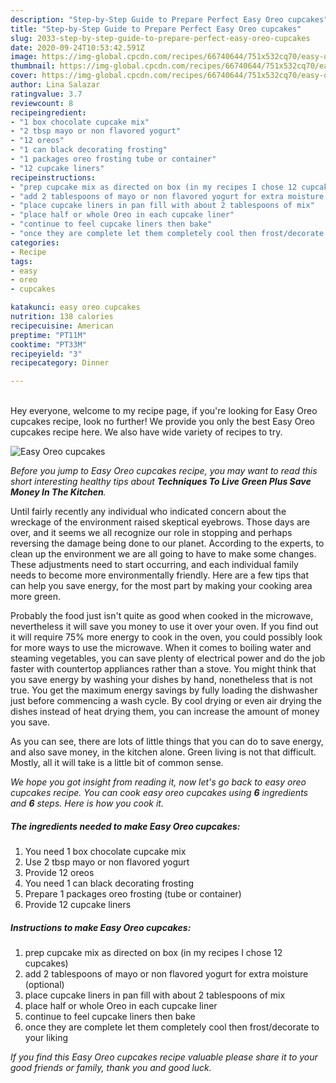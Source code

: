 ```yaml
---
description: "Step-by-Step Guide to Prepare Perfect Easy Oreo cupcakes"
title: "Step-by-Step Guide to Prepare Perfect Easy Oreo cupcakes"
slug: 2033-step-by-step-guide-to-prepare-perfect-easy-oreo-cupcakes
date: 2020-09-24T10:53:42.591Z
image: https://img-global.cpcdn.com/recipes/66740644/751x532cq70/easy-oreo-cupcakes-recipe-main-photo.jpg
thumbnail: https://img-global.cpcdn.com/recipes/66740644/751x532cq70/easy-oreo-cupcakes-recipe-main-photo.jpg
cover: https://img-global.cpcdn.com/recipes/66740644/751x532cq70/easy-oreo-cupcakes-recipe-main-photo.jpg
author: Lina Salazar
ratingvalue: 3.7
reviewcount: 8
recipeingredient:
- "1 box chocolate cupcake mix"
- "2 tbsp mayo or non flavored yogurt"
- "12 oreos"
- "1 can black decorating frosting"
- "1 packages oreo frosting tube or container"
- "12 cupcake liners"
recipeinstructions:
- "prep cupcake mix as directed on box (in my recipes I chose 12 cupcakes)"
- "add 2 tablespoons of mayo or non flavored yogurt for extra moisture (optional)"
- "place cupcake liners in pan fill with about 2 tablespoons of mix"
- "place half or whole Oreo in each cupcake liner"
- "continue to feel cupcake liners then bake"
- "once they are complete let them completely cool then frost/decorate to your liking"
categories:
- Recipe
tags:
- easy
- oreo
- cupcakes

katakunci: easy oreo cupcakes 
nutrition: 138 calories
recipecuisine: American
preptime: "PT11M"
cooktime: "PT33M"
recipeyield: "3"
recipecategory: Dinner

---
```

<br>
Hey everyone, welcome to my recipe page, if you're looking for Easy Oreo cupcakes recipe, look no further! We provide you only the best Easy Oreo cupcakes recipe here. We also have wide variety of recipes to try.
<br>


![Easy Oreo cupcakes](https://img-global.cpcdn.com/recipes/66740644/751x532cq70/easy-oreo-cupcakes-recipe-main-photo.jpg)

<i>Before you jump to Easy Oreo cupcakes recipe, you may want to read this short interesting healthy tips about 
<strong>Techniques To Live Green Plus Save Money In The Kitchen</strong>.</i>
</br>

Until fairly recently any individual who indicated concern about the wreckage of the environment raised skeptical eyebrows. Those days are over, and it seems we all recognize our role in stopping and perhaps reversing the damage being done to our planet. According to the experts, to clean up the environment we are all going to have to make some changes. These adjustments need to start occurring, and each individual family needs to become more environmentally friendly. Here are a few tips that can help you save energy, for the most part by making your cooking area more green.

Probably the food just isn't quite as good when cooked in the microwave, nevertheless it will save you money to use it over your oven. If you find out it will require 75% more energy to cook in the oven, you could possibly look for more ways to use the microwave. When it comes to boiling water and steaming vegetables, you can save plenty of electrical power and do the job faster with countertop appliances rather than a stove. You might think that you save energy by washing your dishes by hand, nonetheless that is not true. You get the maximum energy savings by fully loading the dishwasher just before commencing a wash cycle. By cool drying or even air drying the dishes instead of heat drying them, you can increase the amount of money you save.

As you can see, there are lots of little things that you can do to save energy, and also save money, in the kitchen alone. Green living is not that difficult. Mostly, all it will take is a little bit of common sense.


<i>We hope you got insight from reading it, now let's go back to easy oreo cupcakes recipe. You can cook easy oreo cupcakes using <strong>6</strong> ingredients and <strong>6</strong> steps. Here is how you cook it.
</i>

##### The ingredients needed to make Easy Oreo cupcakes:

1. You need 1 box chocolate cupcake mix
1. Use 2 tbsp mayo or non flavored yogurt
1. Provide 12 oreos
1. You need 1 can black decorating frosting
1. Prepare 1 packages oreo frosting (tube or container)
1. Provide 12 cupcake liners


##### Instructions to make Easy Oreo cupcakes:

1. prep cupcake mix as directed on box (in my recipes I chose 12 cupcakes)
1. add 2 tablespoons of mayo or non flavored yogurt for extra moisture (optional)
1. place cupcake liners in pan fill with about 2 tablespoons of mix
1. place half or whole Oreo in each cupcake liner
1. continue to feel cupcake liners then bake
1. once they are complete let them completely cool then frost/decorate to your liking


<i>If you find this Easy Oreo cupcakes recipe valuable please share it to your good friends or family, thank you and good luck.</i>
